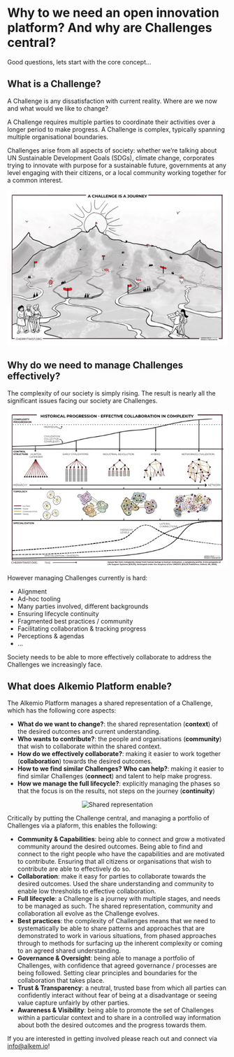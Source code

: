 # Why to we need an open innovation platform? And why are Challenges central?
Good questions, lets start with the core concept...

## What is a Challenge? 
A Challenge is any dissatisfaction with current reality. Where are we now and what would we like to change?

A Challenge requires multiple parties to coordinate their activities over a longer period to make progress. 
A Challenge is complex, typically spanning multiple organisational boundaries.

Challenges arise from all aspects of society: whether we’re talking about UN Sustainable Development Goals (SDGs), climate change, corporates trying to innovate with purpose for a sustainable future, governments at any level engaging with their citizens, or a local community working together for a common interest.  

<p  align="center">
<img src="./images/visual-challenge-journey.jpg" alt="A Challenge is a journey" width="600" />
</p>

## Why do we need to manage Challenges effectively?
The complexity of our society is simply rising. The result is nearly all the significant issues facing our society are Challenges.

<p  align="center">
<img src="./images/visual-societal-complexity-rising.jpg" alt="Societal complexity is rising" width="600" />
</p>
 

However managing Challenges currently is hard:
* Alignment
* Ad-hoc tooling
* Many parties involved, different backgrounds
* Ensuring lifecycle continuity
* Fragmented best practices / community 
* Facilitating collaboration & tracking progress
* Perceptions & agendas
* ...

Society needs to be able to more effectively collaborate to address the Challenges we increasingly face. 


## What does Alkemio Platform enable?

The Alkemio Platform manages a shared representation of a Challenge, which has the following core aspects:
* **What do we want to change?**: the shared representation (**context**) of the desired outcomes and current understanding. 
* **Who wants to contribute?**: the people and organisations (**community**) that wish to collaborate within the shared context. 
* **How do we effectively collaborate?**: making it easier to work together (**collaboration**) towards the desired outcomes. 
* **How to we find similar Challenges? Who can help?**: making it easier to find similar Challenges (**connect**) and talent to help make progress. 
* **How we manage the full lifecycle?**: explicitly managing the phases so that the focus is on the results, not steps on the journey (**continuity**) 

<p align="center">
<img src="./images/visual-challenge-shared-representation.jpg" alt="Shared representation" width="600" />
</p>

Critically by putting the Challenge central, and managing a portfolio of Challenges via a plaform, this enables the following:
* **Community & Capabilities**: being able to connect and grow a motivated community around the desired outcomes. Being able to find and connect to the right people who have the capabilities and are motivated to contribute. Ensuring that all citizens or organisations that wish to contribute are able to effectively do so.
* **Collaboration**: make it easy for parties to collaborate towards the desired outcomes. Used the share understanding and community to enable low thresholds to effective collaboration.
* **Full lifecycle**:  a Challenge is a journey with multiple stages, and needs to be managed as such. The shared representation, community and collaboration all evolve as the Challenge evolves.
* **Best practices**: the complexity of Challenges means that we need to systematically be able to share patterns and approaches that are demonstrated to work in various situations, from phased approaches through to methods for surfacing up the inherent complexity or coming to an agreed shared understanding.
* **Governance & Oversight**: being able to manage a portfolio of Challenges, with confidence that agreed governance / processes are being followed. Setting clear principles and boundaries for the collaboration that takes place.
* **Trust & Transparency**: a neutral, trusted base from which all parties can confidently interact without fear of being at a disadvantage or seeing value capture unfairly by other parties.
* **Awareness & Visibility**: being able to promote the set of Challenges within a particular context and to share in a controlled way information about both the desired outcomes and the progress towards them.


If you are interested in getting involved please reach out and connect via <info@alkem.io>!